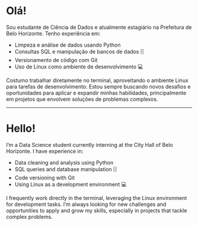# Olá!

Sou estudante de Ciência de Dados e atualmente estagiário na Prefeitura de Belo Horizonte.
Tenho experiência em:

-   Limpeza e análise de dados usando Python
-   Consultas SQL e manipulação de bancos de dados 🗄️
-   Versionamento de código com Git
-   Uso de Linux como ambiente de desenvolvimento 💻

Costumo trabalhar diretamente no terminal, aproveitando o ambiente Linux para tarefas de desenvolvimento. Estou sempre buscando novos desafios e oportunidades para aplicar e expandir minhas habilidades, principalmente em projetos que envolvem soluções de problemas complexos.

----------

# Hello!

I’m a Data Science student currently interning at the City Hall of Belo Horizonte.
I have experience in:

-   Data cleaning and analysis using Python
-   SQL queries and database manipulation 🗄️
-   Code versioning with Git
-   Using Linux as a development environment 💻

I frequently work directly in the terminal, leveraging the Linux environment for development tasks. I’m always looking for new challenges and opportunities to apply and grow my skills, especially in projects that tackle complex problems.
